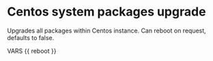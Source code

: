 # Centos system packages upgrade
Upgrades all packages within Centos instance.
Can reboot on request, defaults to false.

VARS
{{ reboot }}
